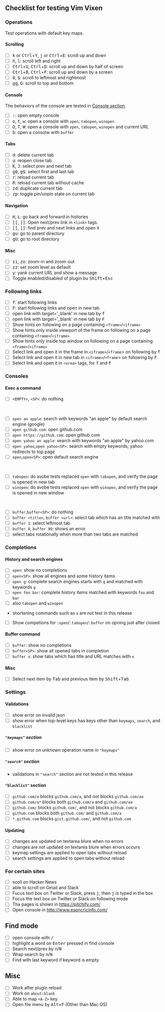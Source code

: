 ## Checklist for testing Vim Vixen

### Operations

Test operations with default key maps.

#### Scrolling

- [ ] <kbd>k</kbd> or <kbd>Ctrl</kbd>+<kbd>Y</kbd>, <kbd>j</kbd> or <kbd>Ctrl</kbd>+<kbd>E</kbd>: scroll up and down
- [ ] <kbd>h</kbd>, <kbd>l</kbd>: scroll left and right
- [ ] <kbd>Ctrl</kbd>+<kbd>U</kbd>, <kbd>Ctrl</kbd>+<kbd>D</kbd>: scroll up and down by half of screen
- [ ] <kbd>Ctrl</kbd>+<kbd>B</kbd>, <kbd>Ctrl</kbd>+<kbd>F</kbd>: scroll up and down by a screen
- [ ] <kbd>0</kbd>, <kbd>$</kbd>: scroll to leftmost and rightmost
- [ ] <kbd>g</kbd><kbd>g</kbd>, <kbd>G</kbd>: scroll to top and bottom

#### Console

The behaviors of the console are tested in [Console section](#consoles).

- [ ] <kbd>:</kbd>: open empty console
- [ ] <kbd>o</kbd>, <kbd>t</kbd>, <kbd>w</kbd>: open a console with `open`, `tabopen`, `winopen`
- [ ] <kbd>O</kbd>, <kbd>T</kbd>, <kbd>W</kbd>: open a console with `open`, `tabopen`, `winopen` and current URL
- [ ] <kbd>b</kbd>: open a consolw with `buffer`

#### Tabs

- [ ] <kbd>d</kbd>: delete current tab
- [ ] <kbd>u</kbd>: reopen close tab
- [ ] <kbd>K</kbd>, <kbd>J</kbd>: select prev and next tab
- [ ] <kbd>g0</kbd>, <kbd>g$</kbd>: select first and last tab
- [ ] <kbd>r</kbd>: reload current tab
- [ ] <kbd>R</kbd>: reload current tab without cache
- [ ] <kbd>zd</kbd>: duplicate current tab
- [ ] <kbd>zp</kbd>: toggle pin/unpin state on current tab

#### Navigation

- [ ] <kbd>H</kbd>, <kbd>L</kbd>: go back and forward in histories
- [ ] <kbd>[</kbd><kbd>[</kbd>, <kbd>]</kbd><kbd>]</kbd>: Open next/prev link in `<link>` tags.
- [ ] <kbd>[</kbd><kbd>[</kbd>, <kbd>]</kbd><kbd>]</kbd>: find prev and next links and open it
- [ ] <kbd>g</kbd><kbd>u</kbd>: go to parent directory
- [ ] <kbd>g</kbd><kbd>U</kbd>: go to root directory

#### Misc

- [ ] <kbd>z</kbd><kbd>i</kbd>, <kbd>z</kbd><kbd>o</kbd>: zoom-in and zoom-out
- [ ] <kbd>z</kbd><kbd>z</kbd>: set zoom level as default
- [ ] <kbd>y</kbd>: yank current URL and show a message
- [ ] Toggle enabled/disabled of plugin bu <kbd>Shift</kbd>+<kbd>Esc</kbd>

### Following links

- [ ] <kbd>f</kbd>: start following links
- [ ] <kbd>F</kbd>: start following links and open in new tab
- [ ] open link with target='_blank' in new tab by <kbd>f</kbd>
- [ ] open link with target='_blank' in new tab by <kbd>F</kbd>
- [ ] Show hints on following on a page containing `<frame>`/`<iframe>`
- [ ] Show hints only inside viewport of the frame on following on a page containing `<frame>`/`<iframe>`
- [ ] Show hints only inside top window on following on a page containing `<frame>`/`<iframe>`
- [ ] Select link and open it in the frame in `<iframe>`/`<frame`> on following by <kbd>f</kbd>
- [ ] Select link and open it in new tab in `<iframe>`/`<frame`> on following by <kbd>F</kbd>
- [ ] Select link and open it in `<area>` tags, for <kbd>f</kbd> and <kbd>F</kbd>

### Consoles

#### Exec a command

- [ ] `<EMPTY>`, `<SP>`: do nothing
<br>

- [ ] `open an apple`: search with keywords "an apple" by default search engine (google)
- [ ] `open github.com`: open github.com
- [ ] `open https://github.com`: open github.com
- [ ] `open yahoo an apple`: search with keywords "an apple" by yahoo.com
- [ ] `open yahoo`,`open yahoo<SP>`: search with empty keywords; yahoo redirects to top page
- [ ] `open`,`open<SP>`: open default search engine
<br>

- [ ] `tabopen`: do avobe tests replaced `open` with `tabopen`, and verify the page is opened in new tab
- [ ] `winopen`: do avobe tests replaced `open` with `winopen`, and verify the page is opened in new window
<br>

- [ ] `buffer`,`buffer<SP>`: do nothing
- [ ] `buffer <title>`, `buffer <url>`: select tab which has an title matched with
- [ ] `buffer 1`: select leftmost tab
- [ ] `buffer 0`, `buffer 99`: shows an error
- [ ] select tabs rotationally when more than two tabs are matched

### Completions

#### History and search engines

- [ ] `open`: show no completions
- [ ] `open<SP>`: show all engines and some history items
- [ ] `open g`: complete search engines starts with `g` and matched with keywords `g`
- [ ] `open foo bar`: complete history items matched with keywords `foo` and `bar`
- [ ] also `tabopen` and `winopen`
- shortening commands such as `o` are not test in this release
- [ ] Show competions for `:open`/`:tabopen`/`:buffer` on opning just after closed

#### Buffer command

- [ ] `buffer`: show no completions
- [ ] `buffer<SP>`: show all opened tabs in completion
- [ ] `buffer x`: show tabs which has title and URL matches with `x`

#### Misc

- [ ] Select next item by <kbd>Tab</kbd> and previous item by <kbd>Shift</kbd>+<kbd>Tab</kbd>

### Settings

#### Validations

- [ ] show error on invalid json
- [ ] show error when top-level keys has keys other than `keymaps`, `search`, and `blacklist`

##### `"keymaps"` section

- [ ] show error on unknown operation name in `"keymaps"`

##### `"search"` section

- validations in `"search"` section are not tested in this release

#### `"blacklist"` section

- [ ] `github.com/a` blocks `github.com/a`, and not blocks `github.com/aa`
- [ ] `github.com/a*` blocks both `github.com/a` and `github.com/aa`
- [ ] `github.com/` blocks `github.com/`, and not blocks `github.com/a`
- [ ] `github.com` blocks both `github.com/` and `github.com/a`
- [ ] `*.github.com` blocks `gist.github.com/`, and not `github.com`

#### Updating

- [ ] changes are updated on textarea blure when no errors
- [ ] changes are not updated on textarea blure when errors occurs
- [ ] keymap settings are applied to open tabs without reload
- [ ] search settings are applied to open tabs without reload

### For certain sites

- [ ] scoll on Hacker News
- [ ] able to scroll on Gmail and Slack
- [ ] Fucus text box on Twitter or Slack, press <kbd>j</kbd>, then <kbd>j</kbd> is typed in the box
- [ ] Focus the text box on Twitter or Slack on following mode
- [ ] Tha pages is shown in https://pitchify.com/
- [ ] Open console in http://www.espncricinfo.com/

## Find mode

- [ ] open console with <kbd>/</kbd>
- [ ] highlight a word on <kbd>Enter</kbd> pressed in find console
- [ ] Search next/prev by <kbd>n</kbd>/<kbd>N</kbd>
- [ ] Wrap search by <kbd>n</kbd>/<kbd>N</kbd>
- [ ] Find with last keyword if keyword is empty

## Misc

- [ ] Work after plugin reload
- [ ] Work on `about:blank`
- [ ] Able to map `<A-Z>` key.
- [ ] Open file menu by <kbd>Alt</kbd>+<kbd>F</kbd> (Other than Mac OS)
